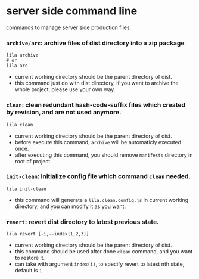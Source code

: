 # server side command line

commands to manage server side production files.


### `archive/arc`: archive files of dist directory into a zip package 

```
lila archive
# or
lila arc
```

* current working directory should be the parent directory of dist.
* this command just do with dist directory, if you want to archive the whole project, please use your own way.

### `clean`: clean redundant hash-code-suffix files which created by revision, and are not used anymore.  

```
lila clean
```

* current working directory should be the parent directory of dist.
* before execute this command, `archive` will be automaticly executed once.
* after executing this command, you should remove `manifests` directory in root of project. 

### `init-clean`: initialize config file which command `clean` needed.

```
lila init-clean
```

* this command will generate a `lila.clean.config.js` in current working directory, and you can modify it as you want.

### `revert`: revert dist directory to latest previous state.

```
lila revert [-i,--index(1,2,3)]
```

* current working directory should be the parent directory of dist.
* this command should be used after done `clean` command, and you want to restore it.
* can take with argument `index(i)`, to specify revert to latest nth state, default is `1`
